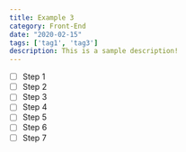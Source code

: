 ```yaml
---
title: Example 3
category: Front-End
date: "2020-02-15"
tags: ['tag1', 'tag3']
description: This is a sample description!
---
```


- [ ] Step 1
- [ ] Step 2
- [ ] Step 3
- [ ] Step 4
- [ ] Step 5
- [ ] Step 6
- [ ] Step 7
